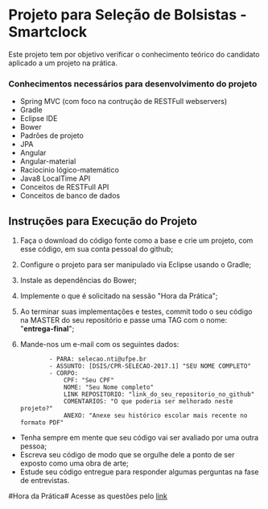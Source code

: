 # Projeto para Seleção de Bolsistas - Smartclock #

Este projeto tem por objetivo verificar o conhecimento teórico do candidato aplicado a um projeto na prática.

### Conhecimentos necessários para desenvolvimento do projeto ###

* Spring MVC (com foco na contrução de RESTFull webservers)
* Gradle
* Eclipse IDE
* Bower
* Padrões de projeto
* JPA
* Angular
* Angular-material
* Raciocinio lógico-matemático
* Java8 LocalTime API
* Conceitos de RESTFull API
* Conceitos de banco de dados

## Instruções para Execução do Projeto ##

1. Faça o download do código fonte como a base e crie um projeto, com esse código, em sua conta pessoal do github;
1. Configure o projeto para ser manipulado via Eclipse usando o Gradle;
1. Instale as dependências do Bower;
1. Implemente o que é solicitado na sessão "Hora da Prática";
1. Ao terminar suas implementações e testes, commit todo o seu código na MASTER do seu repositório e passe uma TAG com o nome: "**entrega-final**";
1. Mande-nos um e-mail com os seguintes dados:

               - PARA: selecao.nti@ufpe.br
               - ASSUNTO: [DSIS/CPR-SELECAO-2017.1] "SEU NOME COMPLETO"
               - CORPO: 
                   CPF: "Seu CPF"
                   NOME: "Seu Nome completo"
                   LINK REPOSITORIO: "link_do_seu_repositorio_no_github"
                   COMENTARIOS: "O que poderia ser melhorado neste projeto?"
                   ANEXO: "Anexe seu histórico escolar mais recente no formato PDF"

* Tenha sempre em mente que seu código vai ser avaliado por uma outra pessoa;
* Escreva seu código de modo que se orgulhe dele a ponto de ser exposto como uma obra de arte;
* Estude seu código entregue para responder algumas perguntas na fase de entrevistas.

#Hora da Prática#
Acesse as questões pelo [link](https://drive.google.com/open?id=0BzdQKlRCjoZhZGh2dEE1MG5zX3c)
